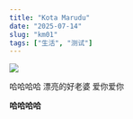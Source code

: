 ```yaml
---
title: "Kota Marudu"
date: "2025-07-14"
slug: "km01"
tags: ["生活", "测试"]
---
```

![](https://prod-files-secure.s3.us-west-2.amazonaws.com/112d0858-5090-4d34-a606-b75eb8d65fd2/c7b45876-473c-4fb6-85d3-cb84a84bfc51/1000201235.jpg?X-Amz-Algorithm=AWS4-HMAC-SHA256&X-Amz-Content-Sha256=UNSIGNED-PAYLOAD&X-Amz-Credential=ASIAZI2LB4666B62EUAD%2F20250725%2Fus-west-2%2Fs3%2Faws4_request&X-Amz-Date=20250725T075609Z&X-Amz-Expires=3600&X-Amz-Security-Token=IQoJb3JpZ2luX2VjEBcaCXVzLXdlc3QtMiJHMEUCICTnVcOxgkOcWQQWFo1LHn4SEvAPEjpQVlC83yuSCWrKAiEAl3L1a%2FfQ9zlTAWaQFJp39W372hQJkLaITUUwI6sB%2BFsq%2FwMIQBAAGgw2Mzc0MjMxODM4MDUiDFVLra%2B%2Bs7cnc7lxQCrcAwC9Eu54ZE1YGEv4svvUCtyul8he8qignp%2FtkRah9BsyNlsNsLa5WkhRNq4i45fqpeuHuuk%2FhCcmp4knVf3xtZOiCbYRKGeHIL1GSzvnISF6I%2Bdio%2FT2ppjsf21SH1C0%2Ba3FiuIQBn%2FQ8obR6ZDOk1xlOaADvr91LiY78ytt8H3huPMaadBkADYb3JP3RApja%2FKzwKxvclAi8o%2BwQTK%2Bwlwo0bk4MYvCJPZN8xSOtDhxcmN0XIwNzJoW%2FI7w1NQ97dNClEg3Lx5NjTETvGfYmV7yXS5SsLzvQx32By8Y05cc2%2FTg6x7dDVK3JgqqZyMbYkPMvCg5IyO3suIeMO3y0KLxuCipD2B%2FfrxAenB%2F1kKo0HlE%2F7K%2FOCEamRdbdQGrK22mYKDeyDRqWw3EuERFxSN0nucMYVF9tDRYk6ArMLU5kfUhYCONAUwr4%2FwVuQEzy45UrZvd1BuVzsr7sUH6TZk7IoeCDdPGAFmY7cK%2FWcHFMiAWgsva5%2FQipIyE2aPgGqfuVklP1Huvmb%2FSd3NI1WflOwnkeupfZIPf3Gg%2B8Nu8b7he0wFlqqEJGump7MiIEYp54z7dYRy898g9oKcN7yJo9d9fe8yZWYdvvRA12LoAsZOVRjXK%2BhxXzEJ3MMjNjMQGOqUBAgxWDssv6tFzdTZwZ6JmITE32hJ0fvJe09PDoh0km7S%2Bxp8YgTqZQyavqIFVcbs6UiBEGliRLGV3m8FxLswE47pRiBJKgzd8mkgBBXG9leDkq9%2FyvFiUYRNyqvdfr%2FCMULIxn1%2Bmd2sEMbWa1nb5POXeDXFEtf%2FYd862nHmpV3bs%2BuBY3a%2Fn9wFyuLaoiSNkvoCI8nTB%2FQ1XAlCjYti%2F7OcBa5wn&X-Amz-Signature=494d2ee10f0f39e26bd3e9ad47b6286b7e6608b8ef3b393783351fa213493f93&X-Amz-SignedHeaders=host&x-amz-checksum-mode=ENABLED&x-id=GetObject)


哈哈哈哈  漂亮的好老婆  爱你爱你


**哈哈哈哈**

